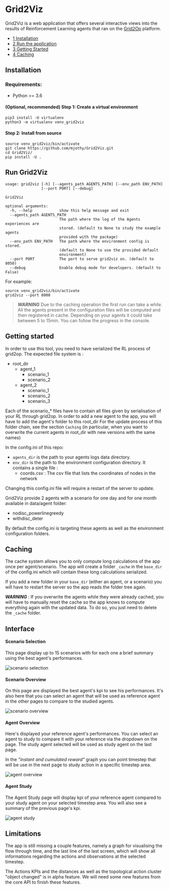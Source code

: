 # Grid2Viz

Grid2Viz is a web application that offers several interactive views into the results of Reinforcement Learning agents that ran on the [Grid2Op](https://github.com/rte-france/Grid2Op) platform.

*   [1 Installation](#installation)
*   [2 Run the application](#run-grid2viz)
*   [3 Getting Started](#getting-started)
*   [4 Caching](#caching)

## Installation
### Requirements:
*   Python >= 3.6

#### (Optional, recommended) Step 1: Create a virtual environment
```commandline
pip3 install -U virtualenv
python3 -m virtualenv venv_grid2viz
```

#### Step 2: Install from source
```commandline
source venv_grid2viz/bin/activate
git clone https://github.com/mjothy/Grid2Viz.git
cd Grid2Viz/
pip install -U .
```

## Run Grid2Viz
```
usage: grid2viz [-h] [--agents_path AGENTS_PATH] [--env_path ENV_PATH]
                [--port PORT] [--debug]

Grid2Viz

optional arguments:
  -h, --help            show this help message and exit
  --agents_path AGENTS_PATH
                        The path where the log of the Agents experiences are
                        stored. (default to None to study the example agents
                        provided with the package)
  --env_path ENV_PATH   The path where the environment config is stored.
                        (default to None to use the provided default
                        environment)
  --port PORT           The port to serve grid2viz on. (default to 8050)
  --debug               Enable debug mode for developers. (default to False)
```

For example:

```commandline
source venv_grid2viz/bin/activate
grid2viz --port 8000
```

> **_WARNING_** Due to the caching operation the first run can take a while. All the agents present in the configuration files
will be computed and then registered in cache. Depending on your agents it could take between 5 to 15min. You can follow the progress in the console.

## Getting started

In order to use this tool, you need to have serialized the RL process of grid2op. The expected file system is :
- root_dir
    - agent_1
        - scenario_1
        - scenario_2
    - agent_2
        - scenario_1
        - scenario_2
        - scenario_3

Each of the scenario_* files have to contain all files given by serialisation of your RL through grid2op.
In order to add a new agent to the app, you will have to add the agent's folder to this root_dir
For the update process of this folder chain, see the section `Caching` (in particular, when you want to overwrite the current
agents in root_dir with new versions with the same names)

In the config.ini of this repo:
 - `agents_dir` is the path to your agents logs data directory.
 - `env_dir` is the path to the environment configuration directory. It contains a single file :
    - coords.csv : The csv file that lists the coordinates of nodes in the network

Changing this config.ini file will require a restart of the server to update.

Grid2Viz provide 2 agents with a scenario for one day and for one month available in data/agent folder:

- nodisc_powerlinegreedy
- withdisc_deter

By default the config.ini is targeting these agents as well as the environment configuration folders.

##  Caching

The cache system allows you to only compute long calculations of the app once per agent/scenario.
The app will create a folder `_cache` in the `base_dir` of the config.ini which will contain these long calculations serialized.

If you add a new folder in your `base_dir` (either an agent, or a scenario) you will have to restart the server so the app
reads the folder tree again.

**_WARNING_** : If you overwrite the agents while they were already cached, you will have to manually reset the cache so the app
knows to compute everything again with the updated data. To do so, you just need to delete the `_cache` folder.

## Interface
#### Scenario Selection
This page display up to 15 scenarios with for each one a brief summary using the best agent's performances.

![scenario selection](grid2viz/assets/screenshots/scenario_selection.png "Scenario Selection") 


#### Scenario Overview
On this page are displayed the best agent's kpi to see his performances. It's also here that you can select an agent that will
be used as reference agent in the other pages to compare to the studied agents.

![scenario overview](grid2viz/assets/screenshots/scenario_overview.png "Scenario Overview")

#### Agent Overview
Here's displayed your reference agent's performances. You can select an agent to study to compare it with your reference via the
dropdown on the page. The study agent selected will be used as study agent on the last page.

In the *"instant and cumulated reward"* graph you can point timestep that will be use in the next page to study 
action in a specific timestep area.

![agent overview](grid2viz/assets/screenshots/agent_overview.png "Agent Overview")


#### Agent Study
The Agent Study page will display kpi of your reference agent compared to your study agent on your selected timestep area.
You will also see a summary of the previous page's kpi.

![agent study](grid2viz/assets/screenshots/agent_study.png "Agent Study")

## Limitations
The app is still missing a couple features, namely a graph for visualising the flow through time, and the last line of the last screen, which will show all informations regarding the actions and observations at the selected timestep.

The Actions KPIs and the distances as well as the topological action cluster "object changed" is in alpha feature. We will need some new features from the core API to finish these features.
